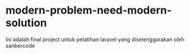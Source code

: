 # modern-problem-need-modern-solution
Ini adalah final project untuk pelatihan laravel yang diselenggarakan oleh sanbercode
